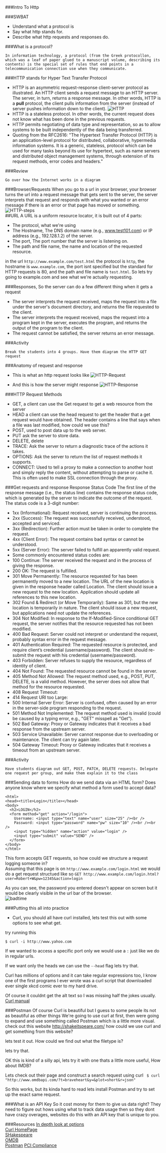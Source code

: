 ###Intro To Http

###SWBAT
* Understand what a protocol is
* Say what http stands for.
* Describe what http requests and responses do.

###What is a protocol?

	In information technology, a protocol (from the Greek protocollon, which was a leaf of paper glued to a manuscript volume, describing its contents) is the special set of rules that end points in a telecommunication connection use when they communicate.

###HTTP stands for Hyper Text Transfer Protocol
* HTTP is an asymmetric request-response client-server protocol as illustrated.  An HTTP client sends a request message to an HTTP server.  The server, in turn, returns a response message.  In other words, HTTP is a **pull** protocol, the client pulls information from the server (instead of server pushes information down to the client).
![HTTP](HTTP.png)
* HTTP is a stateless protocol. In other words, the current request does not know what has been done in the previous requests.
* HTTP permits negotiating of data type and representation, so as to allow systems to be built independently of the data being transferred.
* Quoting from the RFC2616: "The Hypertext Transfer Protocol (HTTP) is an application-level protocol for distributed, collaborative, hypermedia information systems. It is a generic, stateless, protocol which can be used for many tasks beyond its use for hypertext, such as name servers and distributed object management systems, through extension of its request methods, error codes and headers."

###Review

	Go over how the Internet works in a diagram

###Browser/Requests
When you go to a url in your browser, your browser turns the url into a request message that gets sent to the server, the server interprets that request and responds with what you wanted or an error message if there is an error or that page has moved or something.
![HTTP-steps](HTTP_Steps.png)  
##URL
A URL is a uniform resource locator, it is built out of 4 parts:  

* The protocol, what we're using  
* The Hostname, The DNS domain name (e.g., www.test101.com) or IP address (e.g., 192.128.1.2) of the server.
* The port, The port number that the server is listening on.
* The path and file name, the name and location of the requested resource.

in the url `http://www.example.com/test.html` the protocol is `http`, the hostname is `www.example.com`, the port isnt specified but the standard for HTTP requests is 80, and the path and file name is `test.html`.
So lets try going to example.com and see what we're actually requesting.

###Responses,
So the server can do a few different thing when it gets a request
* The server interprets the request received, maps the request into a file under the server's document directory, and returns the file requested to the client.
* The server interprets the request received, maps the request into a program kept in the server, executes the program, and returns the output of the program to the client.
* The request cannot be satisfied, the server returns an error message.

###Activity

	Break the students into 4 groups. Have them diagram the HTTP GET request


###Anatomy of request and response  

* This is what an http request looks like ![HTTP-Request](HTTP_RequestMessageExample.png)

* And this is how the server might response ![HTTP-Response](HTTP_ResponseMessageExample.png)

###HTTP Request Methods

* GET, a client can use the Get request to get a web resource from the server
* HEAD a client can use the head request to get the header that a get request would have obtained. The header contains a line that says when a file was last modified, how could we use this?
* POST, used to post data up to the web server.
* PUT ask the server to store data.
* DELETE, delete
* TRACE: Ask the server to return a diagnostic trace of the actions it takes.
* OPTIONS: Ask the server to return the list of request methods it supports.
* CONNECT: Used to tell a proxy to make a connection to another host and simply reply the content, without attempting to parse or cache it. This is often used to make SSL connection through the proxy.


###Get requests and response
Response Status Code
The first line of the response message (i.e., the status line) contains the response status code, which is generated by the server to indicate the outcome of the request.
The status code is a 3-digit number:

* 1xx (Informational): Request received, server is continuing the process.
* 2xx (Success): The request was successfully received, understood, accepted and serviced.
* 3xx (Redirection): Further action must be taken in order to complete the request.
* 4xx (Client Error): The request contains bad syntax or cannot be understood.
* 5xx (Server Error): The server failed to fulfill an apparently valid request.
* Some commonly encountered status codes are:
* 100 Continue: The server received the request and in the process of giving the response.
* 200 OK: The request is fulfilled.
* 301 Move Permanently: The resource requested for has been permanently moved to a new location. The URL of the new location is given in the response header called Location. The client should issue a new request to the new location. Application should update all references to this new location.
* 302 Found & Redirect (or Move Temporarily): Same as 301, but the new location is temporarily in nature. The client should issue a new request, but applications need not update the references.
* 304 Not Modified: In response to the If-Modified-Since conditional GET request, the server notifies that the resource requested has not been modified.
* 400 Bad Request: Server could not interpret or understand the request, probably syntax error in the request message.
* 401 Authentication Required: The requested resource is protected, and require client’s credential (username/password). The client should re-submit the request with his credential (username/password).
* 403 Forbidden: Server refuses to supply the resource, regardless of identity of client.
* 404 Not Found: The requested resource cannot be found in the server.
* 405 Method Not Allowed: The request method used, e.g., POST, PUT, DELETE, is a valid method. However, the server does not allow that method for the resource requested.
* 408 Request Timeout:
* 414 Request URI too Large:
* 500 Internal Server Error: Server is confused, often caused by an error in the server-side program responding to the request.
* 501 Method Not Implemented: The request method used is invalid (could be caused by a typing error, e.g., "GET" misspell as "Get").
* 502 Bad Gateway: Proxy or Gateway indicates that it receives a bad response from the upstream server.
* 503 Service Unavailable: Server cannot response due to overloading or maintenance. The client can try again later.
* 504 Gateway Timeout: Proxy or Gateway indicates that it receives a timeout from an upstream server.

###Activity

	Have students diagram out GET, POST, PATCH, DELETE requests. Delegate one request per group, and make them explain it to the class

###Sending data to forms
How do we send data via an HTML form?
Does anyone know where we specify what method a form used to accept data?
```
<html>
<head><title>Login</title></head>
<body>
  <h2>LOGIN</h2>
  <form method="get" action="/login">
    Username: <input type="text" name="user" size="25" /><br />
    Password: <input type="password" name="pw" size="10" /><br /><br />
    <input type="hidden" name="action" value="login" />
    <input type="submit" value="SEND" />
  </form>
</body>
</html>
```
This form accepts GET requests, so how could we structure a request logging someone in?  
Assuming that this page is on `http://www.example.com/login.html` we would do a get request structued like so
`GET http://www.example.com/login.html?user=Robert+W&pw=12345&action=login`

As you can see, the password you entered doesn't appear on screen but it would be clearly visible in the url bar of the browser.  
![badtime](badtime.png)

###Putting this all into practice

* Curl, you should all have curl installed, lets test this out with some options to see what get.

try running this
```
$ curl -i http://www.yahoo.com
```

If we wanted to access a specific port only we would use a `:` just like we do in regular urls.

If we want only the heads we can use the `--head` flag
lets try that.

Curl has millions of options and it can take regular expressions too,
I know one of the first programs I ever wrote was a curl script that downloaded ever single xkcd comic ever to my hard drive.

Of course it couldnt get the alt text so I was missing half the jokes usually.
[Curl manual](http://curl.haxx.se/docs/manual.html)

###Postman
Of course Curl is beautiful but I guess to some people its not as beautiful as other things
We're going to use curl at first, then were going to expand and use something called Postman which is a little more visual.
check out this website http://shakeitspeare.com/
how could we use curl and get something from this website?

lets test it out.
How could we find out what the filetype is?

lets try that.

OK this is kind of a silly api, lets try it with one thats a little more useful, How about IMDB?

Lets check out their page and construct a search request using curl
` $ curl "http://www.omdbapi.com/?t=braveheart&y=&plot=short&r=json"`

So this works, but its kinda hard to read
lets install Postman and try to set up the exact same request.


###What is an API Key
So it cost money for them to give us data right? They need to figure out hows using what to track data usage then so they dont have crazy overages, websites do this with an API key that is unique to you.


###Resources
[In depth look at options](http://www.ntu.edu.sg/home/ehchua/programming/webprogramming/HTTP_Basics.html)  
[Curl HomePage](http://curl.haxx.se/)  
[SHakespeare](http://shakeitspeare.com/)  
[OMDB](http://www.omdbapi.com/)  
[Postman](http://www.getpostman.com/)
[PCI Compliance](https://www.pcisecuritystandards.org/)
